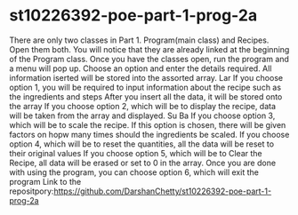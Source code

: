 # st10226392-poe-part-1-prog-2a
There are only two classes in Part 1. Program(main class) and Recipes. Open them both. You will notice that they
are already linked at the beginning of the Program class. Once you have the classes open, run the program and a
menu will pop up. Choose an option and enter the details required. All information iserted will be stored into the
assorted array.
Lar
If you choose option 1, you will be required to input information about the recipe such as the ingredients and steps
After you insert all the data, it will be stored onto the array
If you choose option 2, which will be to display the recipe, data will be taken from the array and displayed.
Su
Ba
If you choose option 3, which will be to scale the recipe. If this option is chosen, there will be given factors on
hopw many times should the ingredients be scaled.
If you choose option 4, which will be to reset the quantities, all the data will be reset to their original values
If you choose option 5, which will be to Clear the Recipe, all data will be erased or set to 0 in the array.
Once you are done with using the program, you can choose option 6, which will exit the program
Link to the repositpory:https://github.com/DarshanChetty/st10226392-poe-part-1-prog-2a
